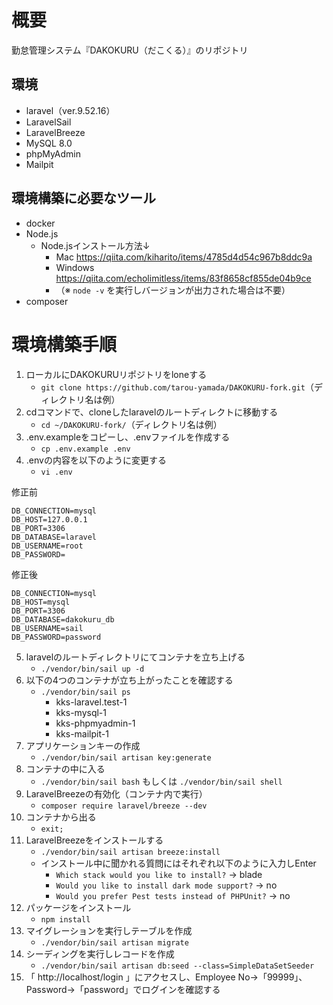# 概要

勤怠管理システム『DAKOKURU（だこくる）』のリポジトリ

## 環境

- laravel（ver.9.52.16）
- LaravelSail
- LaravelBreeze
- MySQL 8.0
- phpMyAdmin
- Mailpit

## 環境構築に必要なツール

- docker
- Node.js
    - Node.jsインストール方法↓
        - Mac https://qiita.com/kiharito/items/4785d4d54c967b8ddc9a<br>
        - Windows https://qiita.com/echolimitless/items/83f8658cf855de04b9ce
        - （※ `node -v` を実行しバージョンが出力された場合は不要）
- composer

# 環境構築手順

1. ローカルにDAKOKURUリポジトリをloneする
    - `git clone https://github.com/tarou-yamada/DAKOKURU-fork.git`（ディレクトリ名は例）
2. cdコマンドで、cloneしたlaravelのルートディレクトに移動する
    - `cd ~/DAKOKURU-fork/`（ディレクトリ名は例）
3. .env.exampleをコピーし、.envファイルを作成する
    - `cp .env.example .env `
4. .envの内容を以下のように変更する
    - `vi .env`

修正前

```
DB_CONNECTION=mysql
DB_HOST=127.0.0.1
DB_PORT=3306
DB_DATABASE=laravel
DB_USERNAME=root
DB_PASSWORD=
```

修正後

```
DB_CONNECTION=mysql
DB_HOST=mysql
DB_PORT=3306
DB_DATABASE=dakokuru_db
DB_USERNAME=sail
DB_PASSWORD=password
```

5. laravelのルートディレクトリにてコンテナを立ち上げる
    - `./vendor/bin/sail up -d`
6. 以下の4つのコンテナが立ち上がったことを確認する
    - `./vendor/bin/sail ps`
        - kks-laravel.test-1
        - kks-mysql-1
        - kks-phpmyadmin-1
        - kks-mailpit-1
7. アプリケーションキーの作成
    - `./vendor/bin/sail artisan key:generate`
8. コンテナの中に入る
    - `./vendor/bin/sail bash` もしくは `./vendor/bin/sail shell`
9. LaravelBreezeの有効化（コンテナ内で実行）
    - `composer require laravel/breeze --dev`
10. コンテナから出る
    - `exit;`
11. LaravelBreezeをインストールする
    - `./vendor/bin/sail artisan breeze:install`
    - インストール中に聞かれる質問にはそれぞれ以下のように入力しEnter
        - `Which stack would you like to install?` → blade
        - `Would you like to install dark mode support?` → no
        - `Would you prefer Pest tests instead of PHPUnit?` → no
12. パッケージをインストール
    - `npm install`
13. マイグレーションを実行しテーブルを作成
    - `./vendor/bin/sail artisan migrate`
14. シーディングを実行しレコードを作成
    - `./vendor/bin/sail artisan db:seed --class=SimpleDataSetSeeder`
15. 「 http://localhost/login 」にアクセスし、Employee No→「99999」、Password→「password」でログインを確認する

